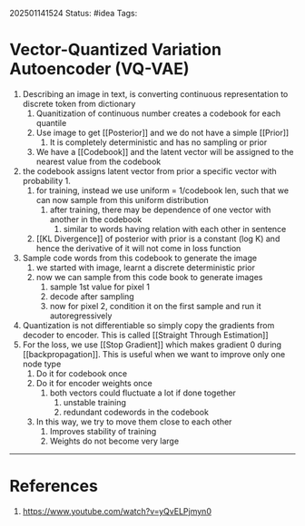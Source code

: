 202501141524
Status: #idea
Tags:

# Vector-Quantized Variation Autoencoder (VQ-VAE)

1. Describing an image in text, is converting continuous representation to discrete token from dictionary
	1. Quanitization of continuous number creates a codebook for each quantile
	2. Use image to get [[Posterior]] and we do not have a simple [[Prior]]
		1. It is completely deterministic and has no sampling or prior
	3. We have a [[Codebook]] and the latent vector will be assigned to the nearest value from the codebook
2. the codebook assigns latent vector from prior a specific vector with probability 1.
	1. for training, instead we use uniform = 1/codebook len, such that we can now sample from this uniform distribution
		1. after training, there may be dependence of one vector with another in the codebook
			1. similar to words having relation with each other in sentence
	2. [[KL Divergence]] of posterior with prior is a constant (log K) and hence the derivative of it will not come in loss function
3. Sample code words from this codebook to generate the image
	1. we started with image, learnt a discrete deterministic prior
	2. now we can sample from this code book to generate images
		1. sample 1st value for pixel 1
		2. decode after sampling
		3. now for pixel 2, condition it on the first sample and run it autoregressively
4. Quantization is not differentiable so simply copy the gradients from decoder to encoder. This is called [[Straight Through Estimation]]
5. For the loss, we use [[Stop Gradient]] which makes gradient 0 during [[backpropagation]]. This is useful when we want to improve only one node type
	1. Do it for codebook once
	2. Do it for encoder weights once
		1. both vectors could fluctuate a lot if done together
			1. unstable training
			2. redundant codewords in the codebook
	3. In this way, we try to move them close to each other
		1. Improves stability of training
		2. Weights do not become very large
---
# References

1. https://www.youtube.com/watch?v=yQvELPjmyn0

